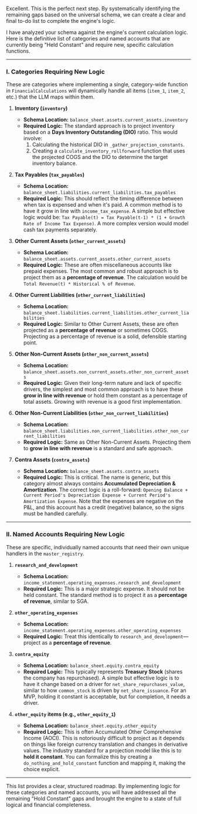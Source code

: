 Excellent. This is the perfect next step. By systematically identifying the remaining gaps based on the universal schema, we can create a clear and final to-do list to complete the engine's logic.

I have analyzed your schema against the engine's current calculation logic. Here is the definitive list of categories and named accounts that are currently being "Held Constant" and require new, specific calculation functions.

---

### I. Categories Requiring New Logic

These are categories where implementing a single, category-wide function in `FinancialCalculations` will dynamically handle all items (`item_1`, `item_2`, etc.) that the LLM maps within them.

1.  **Inventory (`inventory`)**
    *   **Schema Location:** `balance_sheet.assets.current_assets.inventory`
    *   **Required Logic:** The standard approach is to project inventory based on a **Days Inventory Outstanding (DIO)** ratio. This would involve:
        1.  Calculating the historical DIO in `_gather_projection_constants`.
        2.  Creating a `calculate_inventory_rollforward` function that uses the projected COGS and the DIO to determine the target inventory balance.

2.  **Tax Payables (`tax_payables`)**
    *   **Schema Location:** `balance_sheet.liabilities.current_liabilities.tax_payables`
    *   **Required Logic:** This should reflect the timing difference between when tax is expensed and when it's paid. A common method is to have it grow in line with `income_tax_expense`. A simple but effective logic would be: `Tax Payable(t) = Tax Payable(t-1) * (1 + Growth Rate of Income Tax Expense)`. A more complex version would model cash tax payments separately.

3.  **Other Current Assets (`other_current_assets`)**
    *   **Schema Location:** `balance_sheet.assets.current_assets.other_current_assets`
    *   **Required Logic:** These are often miscellaneous accounts like prepaid expenses. The most common and robust approach is to project them as a **percentage of revenue**. The calculation would be `Total Revenue(t) * Historical % of Revenue`.

4.  **Other Current Liabilities (`other_current_liabilities`)**
    *   **Schema Location:** `balance_sheet.liabilities.current_liabilities.other_current_liabilities`
    *   **Required Logic:** Similar to Other Current Assets, these are often projected as a **percentage of revenue** or sometimes COGS. Projecting as a percentage of revenue is a solid, defensible starting point.

5.  **Other Non-Current Assets (`other_non_current_assets`)**
    *   **Schema Location:** `balance_sheet.assets.non_current_assets.other_non_current_assets`
    *   **Required Logic:** Given their long-term nature and lack of specific drivers, the simplest and most common approach is to have these **grow in line with revenue** or hold them constant as a percentage of total assets. Growing with revenue is a good first implementation.

6.  **Other Non-Current Liabilities (`other_non_current_liabilities`)**
    *   **Schema Location:** `balance_sheet.liabilities.non_current_liabilities.other_non_current_liabilities`
    *   **Required Logic:** Same as Other Non-Current Assets. Projecting them to **grow in line with revenue** is a standard and safe approach.

7.  **Contra Assets (`contra_assets`)**
    *   **Schema Location:** `balance_sheet.assets.contra_assets`
    *   **Required Logic:** This is critical. The name is generic, but this category almost always contains **Accumulated Depreciation & Amortization**. The correct logic is a roll-forward: `Opening Balance + Current Period's Depreciation Expense + Current Period's Amortization Expense`. Note that the expenses are negative on the P&L, and this account has a credit (negative) balance, so the signs must be handled carefully.

---

### II. Named Accounts Requiring New Logic

These are specific, individually named accounts that need their own unique handlers in the `master_registry`.

1.  **`research_and_development`**
    *   **Schema Location:** `income_statement.operating_expenses.research_and_development`
    *   **Required Logic:** This is a major strategic expense. It should not be held constant. The standard method is to project it as a **percentage of revenue**, similar to SGA.

2.  **`other_operating_expenses`**
    *   **Schema Location:** `income_statement.operating_expenses.other_operating_expenses`
    *   **Required Logic:** Treat this identically to `research_and_development`—project as a **percentage of revenue**.

3.  **`contra_equity`**
    *   **Schema Location:** `balance_sheet.equity.contra_equity`
    *   **Required Logic:** This typically represents **Treasury Stock** (shares the company has repurchased). A simple but effective logic is to have it change based on a driver for `net_share_repurchases_value`, similar to how `common_stock` is driven by `net_share_issuance`. For an MVP, holding it constant is acceptable, but for completion, it needs a driver.

4.  **`other_equity` items (e.g., `other_equity_1`)**
    *   **Schema Location:** `balance_sheet.equity.other_equity`
    *   **Required Logic:** This is often Accumulated Other Comprehensive Income (AOCI). This is notoriously difficult to project as it depends on things like foreign currency translation and changes in derivative values. The industry standard for a projection model like this is to **hold it constant**. You can formalize this by creating a `do_nothing_and_hold_constant` function and mapping it, making the choice explicit.

---

This list provides a clear, structured roadmap. By implementing logic for these categories and named accounts, you will have addressed all the remaining "Hold Constant" gaps and brought the engine to a state of full logical and financial completeness.